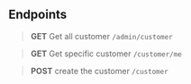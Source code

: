 ## Endpoints


> __GET__  Get all customer  `/admin/customer`

> __GET__ Get specific customer `/customer/me`


> __POST__ create the customer `/customer`
